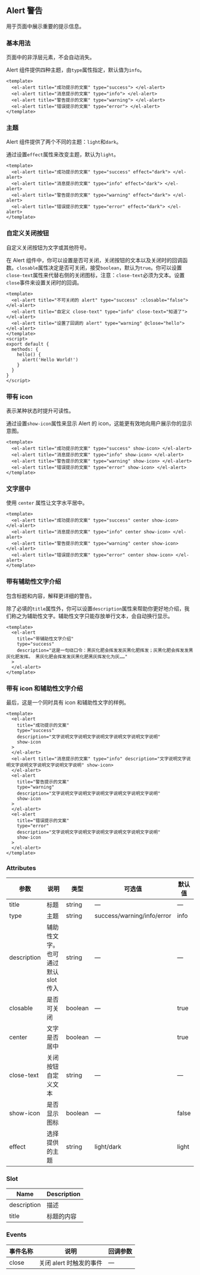 ## Alert 警告

用于页面中展示重要的提示信息。

### 基本用法

页面中的非浮层元素，不会自动消失。

Alert 组件提供四种主题，由`type`属性指定，默认值为`info`。

```vue demo
<template>
  <el-alert title="成功提示的文案" type="success"> </el-alert>
  <el-alert title="消息提示的文案" type="info"> </el-alert>
  <el-alert title="警告提示的文案" type="warning"> </el-alert>
  <el-alert title="错误提示的文案" type="error"> </el-alert>
</template>
```

### 主题

Alert 组件提供了两个不同的主题：`light`和`dark`。

通过设置`effect`属性来改变主题，默认为`light`。

```vue demo
<template>
  <el-alert title="成功提示的文案" type="success" effect="dark"> </el-alert>
  <el-alert title="消息提示的文案" type="info" effect="dark"> </el-alert>
  <el-alert title="警告提示的文案" type="warning" effect="dark"> </el-alert>
  <el-alert title="错误提示的文案" type="error" effect="dark"> </el-alert>
</template>
```

### 自定义关闭按钮

自定义关闭按钮为文字或其他符号。

在 Alert 组件中，你可以设置是否可关闭，关闭按钮的文本以及关闭时的回调函数。`closable`属性决定是否可关闭，接受`boolean`，默认为`true`。你可以设置`close-text`属性来代替右侧的关闭图标，注意：`close-text`必须为文本。设置`close`事件来设置关闭时的回调。

```vue demo
<template>
  <el-alert title="不可关闭的 alert" type="success" :closable="false"> </el-alert>
  <el-alert title="自定义 close-text" type="info" close-text="知道了"> </el-alert>
  <el-alert title="设置了回调的 alert" type="warning" @close="hello"> </el-alert>
</template>
<script>
export default {
  methods: {
    hello() {
      alert('Hello World!')
    }
  }
}
</script>
```

### 带有 icon

表示某种状态时提升可读性。

通过设置`show-icon`属性来显示 Alert 的 icon，这能更有效地向用户展示你的显示意图。

```vue demo
<template>
  <el-alert title="成功提示的文案" type="success" show-icon> </el-alert>
  <el-alert title="消息提示的文案" type="info" show-icon> </el-alert>
  <el-alert title="警告提示的文案" type="warning" show-icon> </el-alert>
  <el-alert title="错误提示的文案" type="error" show-icon> </el-alert>
</template>
```

### 文字居中

使用 `center` 属性让文字水平居中。

```vue demo
<template>
  <el-alert title="成功提示的文案" type="success" center show-icon> </el-alert>
  <el-alert title="消息提示的文案" type="info" center show-icon> </el-alert>
  <el-alert title="警告提示的文案" type="warning" center show-icon> </el-alert>
  <el-alert title="错误提示的文案" type="error" center show-icon> </el-alert>
</template>
```

### 带有辅助性文字介绍

包含标题和内容，解释更详细的警告。

除了必填的`title`属性外，你可以设置`description`属性来帮助你更好地介绍，我们称之为辅助性文字。辅助性文字只能存放单行文本，会自动换行显示。

```vue demo
<template>
  <el-alert
    title="带辅助性文字介绍"
    type="success"
    description="这是一句绕口令：黑灰化肥会挥发发灰黑化肥挥发；灰黑化肥会挥发发黑灰化肥发挥。 黑灰化肥会挥发发灰黑化肥黑灰挥发化为灰……"
  >
  </el-alert>
</template>
```

### 带有 icon 和辅助性文字介绍

最后，这是一个同时具有 icon 和辅助性文字的样例。

```vue demo
<template>
  <el-alert
    title="成功提示的文案"
    type="success"
    description="文字说明文字说明文字说明文字说明文字说明文字说明"
    show-icon
  >
  </el-alert>
  <el-alert title="消息提示的文案" type="info" description="文字说明文字说明文字说明文字说明文字说明文字说明" show-icon>
  </el-alert>
  <el-alert
    title="警告提示的文案"
    type="warning"
    description="文字说明文字说明文字说明文字说明文字说明文字说明"
    show-icon
  >
  </el-alert>
  <el-alert
    title="错误提示的文案"
    type="error"
    description="文字说明文字说明文字说明文字说明文字说明文字说明"
    show-icon
  >
  </el-alert>
</template>
```

### Attributes

| 参数        | 说明                               | 类型    | 可选值                     | 默认值 |
| ----------- | ---------------------------------- | ------- | -------------------------- | ------ |
| title       | 标题                               | string  | —                          | —      |
| type        | 主题                               | string  | success/warning/info/error | info   |
| description | 辅助性文字。也可通过默认 slot 传入 | string  | —                          | —      |
| closable    | 是否可关闭                         | boolean | —                          | true   |
| center      | 文字是否居中                       | boolean | —                          | true   |
| close-text  | 关闭按钮自定义文本                 | string  | —                          | —      |
| show-icon   | 是否显示图标                       | boolean | —                          | false  |
| effect      | 选择提供的主题                     | string  | light/dark                 | light  |

### Slot

| Name        | Description |
| ----------- | ----------- |
| description | 描述        |
| title       | 标题的内容  |

### Events

| 事件名称 | 说明                    | 回调参数 |
| -------- | ----------------------- | -------- |
| close    | 关闭 alert 时触发的事件 | —        |
